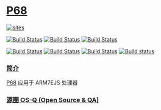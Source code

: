 ﻿# [P68](https://github.com/OS-Q/P68)

[![sites](http://182.61.61.133/link/resources/OSQ.png)](http://www.OS-Q.com)

[![Build Status](https://github.com/OS-Q/P68/workflows/CI/badge.svg)](https://github.com/OS-Q/P68/actions/workflows/CI.yml)
[![Build Status](https://github.com/OS-Q/P68/workflows/CD/badge.svg)](https://github.com/OS-Q/P68/actions/workflows/CD.yml)
[![Build Status](https://github.com/OS-Q/P68/workflows/nightly/badge.svg)](https://github.com/OS-Q/P68/actions/workflows/nightly.yml)

[![Build Status](https://cloud.drone.io/api/badges/OS-Q/P68/status.svg)](https://cloud.drone.io/OS-Q/P68)
[![Build Status](https://circleci.com/gh/OS-Q/P68.svg?style=svg)](https://circleci.com/gh/OS-Q/P68)
[![Build Status](https://travis-ci.com/OS-Q/P68.svg?branch=master)](https://travis-ci.com/OS-Q/P68)
[![Build status](https://ci.appveyor.com/api/projects/status/cdcdxvh6qvru27ro?svg=true)](https://ci.appveyor.com/project/Qitas/p68)

### [简介](https://github.com/OS-Q/P68/wiki)

[P68](https://github.com/OS-Q/P68) 应用于 ARM7EJS 处理器

### [源圈 OS-Q (Open Source & QA) ](http://www.OS-Q.com)
